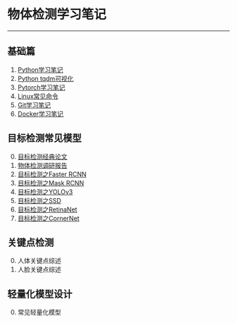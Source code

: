 # 物体检测学习笔记

---

## 基础篇

1. [Python学习笔记](https://github.com/QQJayden/LearnObjectDetection/blob/master/Python%20%26%20Pytorch%20%26%20%E5%B8%B8%E8%A7%81%E5%B7%A5%E5%85%B7/Python%E5%AD%A6%E4%B9%A0%E7%AC%94%E8%AE%B0.md)
2. [Python tqdm可视化](https://github.com/QQJayden/LearnObjectDetection/blob/master/Python%20%26%20Pytorch%20%26%20%E5%B8%B8%E8%A7%81%E5%B7%A5%E5%85%B7/Python%E2%80%94tqdm%E5%8F%AF%E8%A7%86%E5%8C%96.md)
3. [Pytorch学习笔记](https://github.com/QQJayden/LearnObjectDetection/blob/master/Python%20%26%20Pytorch%20%26%20%E5%B8%B8%E8%A7%81%E5%B7%A5%E5%85%B7/pytorch%E5%AD%A6%E4%B9%A0%E7%AC%94%E8%AE%B0.md)
4. [Linux常见命令](https://github.com/QQJayden/LearnObjectDetection/blob/master/Python%20%26%20Pytorch%20%26%20%E5%B8%B8%E8%A7%81%E5%B7%A5%E5%85%B7/Linux%E5%B8%B8%E8%A7%81%E5%91%BD%E4%BB%A4.md)
5. [Git学习笔记](https://github.com/QQJayden/LearnObjectDetection/blob/master/Python%20%26%20Pytorch%20%26%20%E5%B8%B8%E8%A7%81%E5%B7%A5%E5%85%B7/Git%E5%AD%A6%E4%B9%A0%E7%AC%94%E8%AE%B0.md)
6. [Docker学习笔记](https://github.com/QQJayden/LearnObjectDetection/blob/master/Python%20%26%20Pytorch%20%26%20%E5%B8%B8%E8%A7%81%E5%B7%A5%E5%85%B7/Docker%E5%AD%A6%E4%B9%A0%E7%AC%94%E8%AE%B0.md)



## 目标检测常见模型

0. [目标检测经典论文](https://github.com/QQJayden/LearnObjectDetection/tree/master/%E7%9B%AE%E6%A0%87%E6%A3%80%E6%B5%8B%E8%AE%BA%E6%96%87)
1. [物体检测调研报告](https://github.com/QQJayden/LearnObjectDetection/blob/master/%E7%89%A9%E4%BD%93%E6%A3%80%E6%B5%8B%E8%B0%83%E7%A0%94%E6%8A%A5%E5%91%8A.md)
2. [目标检测之Faster RCNN](https://github.com/QQJayden/LearnObjectDetection/blob/master/%E7%9B%AE%E6%A0%87%E6%A3%80%E6%B5%8B%E4%B9%8BFaster%20RCNN.md)
3. [目标检测之Mask RCNN](https://github.com/QQJayden/LearnObjectDetection/blob/master/%E7%9B%AE%E6%A0%87%E6%A3%80%E6%B5%8B%E4%B9%8BMask%20RCNN.md)
4. [目标检测之YOLOv3](https://github.com/QQJayden/LearnObjectDetection/blob/master/%E7%9B%AE%E6%A0%87%E6%A3%80%E6%B5%8B%E4%B9%8BYOLOv3.md)
5. [目标检测之SSD](https://github.com/QQJayden/LearnObjectDetection/blob/master/%E7%9B%AE%E6%A0%87%E6%A3%80%E6%B5%8B%E4%B9%8BSSD.md)
6. [目标检测之RetinaNet](https://github.com/QQJayden/LearnObjectDetection/blob/master/%E7%9B%AE%E6%A0%87%E6%A3%80%E6%B5%8B%E4%B9%8BRetinaNet.md)
7. [目标检测之CornerNet](https://github.com/QQJayden/LearnObjectDetection/blob/master/%E7%9B%AE%E6%A0%87%E6%A3%80%E6%B5%8B%E4%B9%8BCornerNet.md)

## 关键点检测

0. 人体关键点综述
1. 人脸关键点综述

## 轻量化模型设计

0. 常见轻量化模型